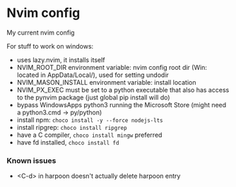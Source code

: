 # Nvim config

My current nvim config

For stuff to work on windows:

- uses lazy.nvim, it installs itself
- NVIM_ROOT_DIR environment variable: nvim config root dir (Win: located in AppData/Local/), used for setting undodir
- NVIM_MASON_INSTALL environment variable: install location
- NVIM_PX_EXEC must be set to a python executable that also has access to the pynvim package (just global pip install will do)
- bypass WindowsApps python3 running the Microsoft Store (might need a python3.cmd -> py/python)
- install npm: ```choco install -y --force nodejs-lts ```
- install ripgrep: ```choco install ripgrep```
- have a C compiler, ```choco install mingw``` preferred
- have fd installed, ```choco install fd```

### Known issues

- \<C-d> in harpoon doesn't actually delete harpoon entry
